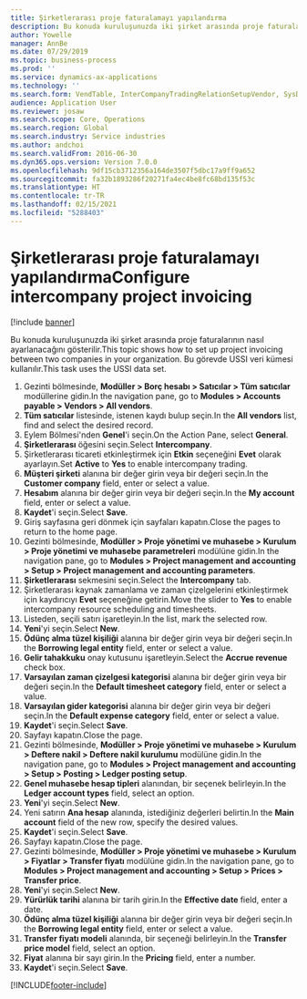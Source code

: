 ```yaml
---
title: Şirketlerarası proje faturalamayı yapılandırma
description: Bu konuda kuruluşunuzda iki şirket arasında proje faturalarının nasıl ayarlanacağını gösterilir.
author: Yowelle
manager: AnnBe
ms.date: 07/29/2019
ms.topic: business-process
ms.prod: ''
ms.service: dynamics-ax-applications
ms.technology: ''
ms.search.form: VendTable, InterCompanyTradingRelationSetupVendor, SysDataAreaSelectLookup, ProjParameters, ProjPosting, ProjTransferPrice
audience: Application User
ms.reviewer: josaw
ms.search.scope: Core, Operations
ms.search.region: Global
ms.search.industry: Service industries
ms.author: andchoi
ms.search.validFrom: 2016-06-30
ms.dyn365.ops.version: Version 7.0.0
ms.openlocfilehash: 9df15cb3712356a164de3507f5dbc17a9ff9a652
ms.sourcegitcommit: fa32b1893286f20271fa4ec4be8fc68bd135f53c
ms.translationtype: HT
ms.contentlocale: tr-TR
ms.lasthandoff: 02/15/2021
ms.locfileid: "5288403"
---
```

# <a name="configure-intercompany-project-invoicing"></a><span data-ttu-id="a4c8a-103">Şirketlerarası proje faturalamayı yapılandırma</span><span class="sxs-lookup"><span data-stu-id="a4c8a-103">Configure intercompany project invoicing</span></span>

[!include [banner](../../includes/banner.md)]

<span data-ttu-id="a4c8a-104">Bu konuda kuruluşunuzda iki şirket arasında proje faturalarının nasıl ayarlanacağını gösterilir.</span><span class="sxs-lookup"><span data-stu-id="a4c8a-104">This topic shows how to set up project invoicing between two companies in your organization.</span></span> <span data-ttu-id="a4c8a-105">Bu görevde USSI veri kümesi kullanılır.</span><span class="sxs-lookup"><span data-stu-id="a4c8a-105">This task uses the USSI data set.</span></span>

1. <span data-ttu-id="a4c8a-106">Gezinti bölmesinde, **Modüller > Borç hesabı > Satıcılar > Tüm satıcılar** modüllerine gidin.</span><span class="sxs-lookup"><span data-stu-id="a4c8a-106">In the navigation pane, go to **Modules > Accounts payable > Vendors > All vendors**.</span></span>
2. <span data-ttu-id="a4c8a-107">**Tüm satıcılar** listesinde, istenen kaydı bulup seçin.</span><span class="sxs-lookup"><span data-stu-id="a4c8a-107">In the **All vendors** list, find and select the desired record.</span></span>
3. <span data-ttu-id="a4c8a-108">Eylem Bölmesi'nden **Genel**'i seçin.</span><span class="sxs-lookup"><span data-stu-id="a4c8a-108">On the Action Pane, select **General**.</span></span>
4. <span data-ttu-id="a4c8a-109">**Şirketlerarası** öğesini seçin.</span><span class="sxs-lookup"><span data-stu-id="a4c8a-109">Select **Intercompany**.</span></span>
5. <span data-ttu-id="a4c8a-110">Şirketlerarası ticareti etkinleştirmek için **Etkin** seçeneğini **Evet** olarak ayarlayın.</span><span class="sxs-lookup"><span data-stu-id="a4c8a-110">Set **Active** to **Yes** to enable intercompany trading.</span></span>
6. <span data-ttu-id="a4c8a-111">**Müşteri şirketi** alanına bir değer girin veya bir değeri seçin.</span><span class="sxs-lookup"><span data-stu-id="a4c8a-111">In the **Customer company** field, enter or select a value.</span></span>
7. <span data-ttu-id="a4c8a-112">**Hesabım** alanına bir değer girin veya bir değeri seçin.</span><span class="sxs-lookup"><span data-stu-id="a4c8a-112">In the **My account** field, enter or select a value.</span></span>
8. <span data-ttu-id="a4c8a-113">**Kaydet**'i seçin.</span><span class="sxs-lookup"><span data-stu-id="a4c8a-113">Select **Save**.</span></span>
9. <span data-ttu-id="a4c8a-114">Giriş sayfasına geri dönmek için sayfaları kapatın.</span><span class="sxs-lookup"><span data-stu-id="a4c8a-114">Close the pages to return to the home page.</span></span>
10. <span data-ttu-id="a4c8a-115">Gezinti bölmesinde, **Modüller > Proje yönetimi ve muhasebe > Kurulum > Proje yönetimi ve muhasebe parametreleri** modülüne gidin.</span><span class="sxs-lookup"><span data-stu-id="a4c8a-115">In the navigation pane, go to **Modules > Project management and accounting > Setup > Project management and accounting parameters**.</span></span>
11. <span data-ttu-id="a4c8a-116">**Şirketlerarası** sekmesini seçin.</span><span class="sxs-lookup"><span data-stu-id="a4c8a-116">Select the **Intercompany** tab.</span></span>
12. <span data-ttu-id="a4c8a-117">Şirketlerarası kaynak zamanlama ve zaman çizelgelerini etkinleştirmek için kaydırıcıyı **Evet** seçeneğine getirin.</span><span class="sxs-lookup"><span data-stu-id="a4c8a-117">Move the slider to **Yes** to enable intercompany resource scheduling and timesheets.</span></span>
13. <span data-ttu-id="a4c8a-118">Listeden, seçili satırı işaretleyin.</span><span class="sxs-lookup"><span data-stu-id="a4c8a-118">In the list, mark the selected row.</span></span>
14. <span data-ttu-id="a4c8a-119">**Yeni**'yi seçin.</span><span class="sxs-lookup"><span data-stu-id="a4c8a-119">Select **New**.</span></span>
15. <span data-ttu-id="a4c8a-120">**Ödünç alma tüzel kişiliği** alanına bir değer girin veya bir değeri seçin.</span><span class="sxs-lookup"><span data-stu-id="a4c8a-120">In the **Borrowing legal entity** field, enter or select a value.</span></span>
16. <span data-ttu-id="a4c8a-121">**Gelir tahakkuku** onay kutusunu işaretleyin.</span><span class="sxs-lookup"><span data-stu-id="a4c8a-121">Select the **Accrue revenue** check box.</span></span>
17. <span data-ttu-id="a4c8a-122">**Varsayılan zaman çizelgesi kategorisi** alanına bir değer girin veya bir değeri seçin.</span><span class="sxs-lookup"><span data-stu-id="a4c8a-122">In the **Default timesheet category** field, enter or select a value.</span></span>
18. <span data-ttu-id="a4c8a-123">**Varsayılan gider kategorisi** alanına bir değer girin veya bir değeri seçin.</span><span class="sxs-lookup"><span data-stu-id="a4c8a-123">In the **Default expense category** field, enter or select a value.</span></span>
19. <span data-ttu-id="a4c8a-124">**Kaydet**'i seçin.</span><span class="sxs-lookup"><span data-stu-id="a4c8a-124">Select **Save**.</span></span>
20. <span data-ttu-id="a4c8a-125">Sayfayı kapatın.</span><span class="sxs-lookup"><span data-stu-id="a4c8a-125">Close the page.</span></span>
21. <span data-ttu-id="a4c8a-126">Gezinti bölmesinde, **Modüller > Proje yönetimi ve muhasebe > Kurulum > Deftere nakil > Deftere nakil kurulumu** modülüne gidin.</span><span class="sxs-lookup"><span data-stu-id="a4c8a-126">In the navigation pane, go to **Modules > Project management and accounting > Setup > Posting > Ledger posting setup**.</span></span>
22. <span data-ttu-id="a4c8a-127">**Genel muhasebe hesap tipleri** alanından, bir seçenek belirleyin.</span><span class="sxs-lookup"><span data-stu-id="a4c8a-127">In the **Ledger account types** field, select an option.</span></span>
23. <span data-ttu-id="a4c8a-128">**Yeni**'yi seçin.</span><span class="sxs-lookup"><span data-stu-id="a4c8a-128">Select **New**.</span></span>
24. <span data-ttu-id="a4c8a-129">Yeni satırın **Ana hesap** alanında, istediğiniz değerleri belirtin.</span><span class="sxs-lookup"><span data-stu-id="a4c8a-129">In the **Main account** field of the new row, specify the desired values.</span></span>
25. <span data-ttu-id="a4c8a-130">**Kaydet**'i seçin.</span><span class="sxs-lookup"><span data-stu-id="a4c8a-130">Select **Save**.</span></span>
26. <span data-ttu-id="a4c8a-131">Sayfayı kapatın.</span><span class="sxs-lookup"><span data-stu-id="a4c8a-131">Close the page.</span></span>
27. <span data-ttu-id="a4c8a-132">Gezinti bölmesinde, **Modüller > Proje yönetimi ve muhasebe > Kurulum > Fiyatlar > Transfer fiyatı** modülüne gidin.</span><span class="sxs-lookup"><span data-stu-id="a4c8a-132">In the navigation pane, go to **Modules > Project management and accounting > Setup > Prices > Transfer price**.</span></span>
28. <span data-ttu-id="a4c8a-133">**Yeni**'yi seçin.</span><span class="sxs-lookup"><span data-stu-id="a4c8a-133">Select **New**.</span></span>
29. <span data-ttu-id="a4c8a-134">**Yürürlük tarihi** alanına bir tarih girin.</span><span class="sxs-lookup"><span data-stu-id="a4c8a-134">In the **Effective date** field, enter a date.</span></span>
30. <span data-ttu-id="a4c8a-135">**Ödünç alma tüzel kişiliği** alanına bir değer girin veya bir değeri seçin.</span><span class="sxs-lookup"><span data-stu-id="a4c8a-135">In the **Borrowing legal entity** field, enter or select a value.</span></span>
31. <span data-ttu-id="a4c8a-136">**Transfer fiyatı modeli** alanında, bir seçeneği belirleyin.</span><span class="sxs-lookup"><span data-stu-id="a4c8a-136">In the **Transfer price model** field, select an option.</span></span>
32. <span data-ttu-id="a4c8a-137">**Fiyat** alanına bir sayı girin.</span><span class="sxs-lookup"><span data-stu-id="a4c8a-137">In the **Pricing** field, enter a number.</span></span>
33. <span data-ttu-id="a4c8a-138">**Kaydet**'i seçin.</span><span class="sxs-lookup"><span data-stu-id="a4c8a-138">Select **Save**.</span></span>



[!INCLUDE[footer-include](../../includes/footer-banner.md)]